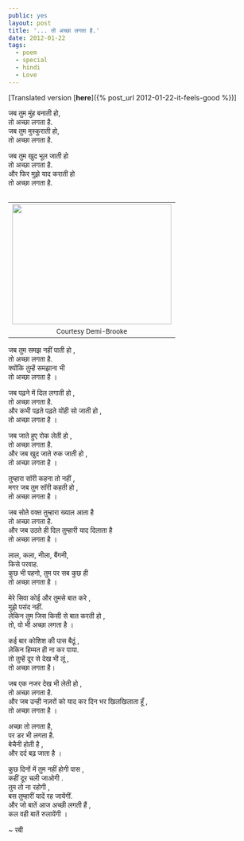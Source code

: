 ```yaml
---
public: yes
layout: post
title: '... तो अच्छा लगता है.'
date: 2012-01-22
tags:
  - poem 
  - special 
  - hindi 
  - Love
---
```


\[Translated version [**here**]({% post_url 2012-01-22-it-feels-good %})\]

जब तुम मुंह बनाती हो,  
तो अच्छा लगता है.  
जब तुम मुस्कुराती हो,  
तो अच्छा लगता है.

जब तुम खुद भूल जाती हो  
तो अच्छा लगता है.  
और फिर मुझे याद कराती हो  
तो अच्छा लगता है.

<table cellpadding="0" cellspacing="0" class="tr-caption-container" style="float: right; margin-left: 1em; text-align: right;"><tbody><tr><td style="text-align: center;"><a href="http://www.flickr.com/photos/demibrooke/2470252246/" style="clear: right; margin-bottom: 1em; margin-left: auto; margin-right: auto;" title="Untitled by db Photography | Demi-Brooke, on Flickr"><span style="font-size: large;"><img alt="" height="242" src="http://farm3.staticflickr.com/2319/2470252246_df450e5829.jpg" width="320"></span></a></td></tr><tr><td class="tr-caption" style="text-align: center;"><span style="font-size: small;">Courtesy Demi-Brooke</span></td></tr></tbody></table>

जब तुम समझ नहीं पाती हो ,  
तो अच्छा लगता है.  
क्योंकि तुम्हें समझाना भी  
तो अच्छा लगता है । 

जब पढ़ने में दिल लगाती हो ,  
तो अच्छा लगता है.  
और कभी पढ़ते पढ़ते योंही सो जाती हो ,  
तो अच्छा लगता है । 

जब जाते हुए रोक लेती हो ,  
तो अच्छा लगता है.  
और जब खुद जाते रुक जाती हो ,  
तो अच्छा लगता है । 

तुम्हारा सॉरी कहना तो नहीं ,  
मगर जब तुम सॉरी कहती हो ,  
तो अच्छा लगता है । 

जब सोते वक्त तुम्हारा ख्याल आता है  
तो अच्छा लगता है.  
और जब उठते ही दिल तुम्हारी याद दिलाता है  
तो अच्छा लगता है । 

लाल, कला, नीला, बैंगनी,  
किसे परवाह.  
कुछ भी पहनो, तुम पर सब कुछ ही  
तो अच्छा लगता है । 

मेरे सिवा कोई और तुमसे बात करे ,  
मुझे पसंद नहीं.  
लेकिन तुम जिस किसी से बात करती हो ,  
तो, वो भी अच्छा लगता है । 

कई बार कोशिश की पास बैठूं ,  
लेकिन हिम्मत ही ना कर पाया.  
तो तुम्हें दूर से देख भी लूं ,  
तो अच्छा लगता है। 

जब एक नजर देख भी लेती हो ,  
तो अच्छा लगता है.  
और जब उन्ही नज़रों को याद कर दिन भर खिलखिलाता हूँ ,  
तो अच्छा लगता है । 

अच्छा तो लगता है,  
पर डर भी लगता है.  
बेचैनी होती है ,  
और दर्द बढ़ जाता है । 

कुछ दिनों में तुम नहीं होगी पास ,  
कहीं दूर चली जाओगी .  
तुम तो ना रहोगी ,  
बस तुम्हारीं यादें रह जायेंगीं.  
और जो बातें आज अच्छी लगती हैं ,  
कल वही बातें रुलायेंगी । 

~ रबी
